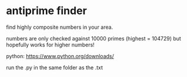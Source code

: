 # antiprime finder

find highly composite numbers in your area.

numbers are only checked against 10000 primes (highest = 104729) but hopefully works for higher numbers!

python: https://www.python.org/downloads/

run the .py in the same folder as the .txt
